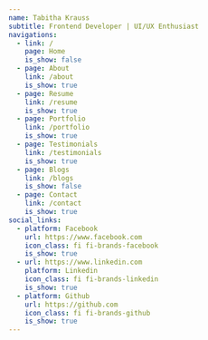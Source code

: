```yaml
---
name: Tabitha Krauss
subtitle: Frontend Developer | UI/UX Enthusiast
navigations:
  - link: /
    page: Home
    is_show: false
  - page: About
    link: /about
    is_show: true
  - page: Resume
    link: /resume
    is_show: true
  - page: Portfolio
    link: /portfolio
    is_show: true
  - page: Testimonials
    link: /testimonials
    is_show: true
  - page: Blogs
    link: /blogs
    is_show: false
  - page: Contact
    link: /contact
    is_show: true
social_links:
  - platform: Facebook
    url: https://www.facebook.com
    icon_class: fi fi-brands-facebook
    is_show: true
  - url: https://www.linkedin.com
    platform: Linkedin
    icon_class: fi fi-brands-linkedin
    is_show: true
  - platform: Github
    url: https://github.com
    icon_class: fi fi-brands-github
    is_show: true
---
```

